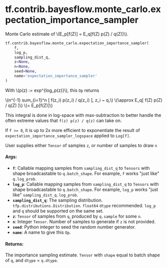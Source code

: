 <div itemscope itemtype="http://developers.google.com/ReferenceObject">
<meta itemprop="name" content="tf.contrib.bayesflow.monte_carlo.expectation_importance_sampler" />
<meta itemprop="path" content="Stable" />
</div>

# tf.contrib.bayesflow.monte_carlo.expectation_importance_sampler

Monte Carlo estimate of \\(E_p[f(Z)] = E_q[f(Z) p(Z) / q(Z)]\\).

``` python
tf.contrib.bayesflow.monte_carlo.expectation_importance_sampler(
    f,
    log_p,
    sampling_dist_q,
    z=None,
    n=None,
    seed=None,
    name='expectation_importance_sampler'
)
```

<!-- Placeholder for "Used in" -->

With \\(p(z) := exp^{log_p(z)}\\), this `Op` returns

\\(n^{-1} sum_{i=1}^n [ f(z_i) p(z_i) / q(z_i) ],  z_i ~ q,\\)
\\(\approx E_q[ f(Z) p(Z) / q(Z) ]\\)
\\(=       E_p[f(Z)]\\)

This integral is done in log-space with max-subtraction to better handle the
often extreme values that `f(z) p(z) / q(z)` can take on.

If `f >= 0`, it is up to 2x more efficient to exponentiate the result of
`expectation_importance_sampler_logspace` applied to `Log[f]`.

User supplies either `Tensor` of samples `z`, or number of samples to draw `n`

#### Args:


* <b>`f`</b>: Callable mapping samples from `sampling_dist_q` to `Tensors` with shape
  broadcastable to `q.batch_shape`.
  For example, `f` works "just like" `q.log_prob`.
* <b>`log_p`</b>:  Callable mapping samples from `sampling_dist_q` to `Tensors` with
  shape broadcastable to `q.batch_shape`.
  For example, `log_p` works "just like" `sampling_dist_q.log_prob`.
* <b>`sampling_dist_q`</b>:  The sampling distribution.
  `tfp.distributions.Distribution`.
  `float64` `dtype` recommended.
  `log_p` and `q` should be supported on the same set.
* <b>`z`</b>:  `Tensor` of samples from `q`, produced by `q.sample` for some `n`.
* <b>`n`</b>:  Integer `Tensor`.  Number of samples to generate if `z` is not provided.
* <b>`seed`</b>:  Python integer to seed the random number generator.
* <b>`name`</b>:  A name to give this `Op`.


#### Returns:

The importance sampling estimate.  `Tensor` with `shape` equal
  to batch shape of `q`, and `dtype` = `q.dtype`.
